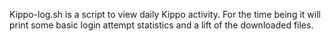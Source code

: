 Kippo-log.sh is a script to view daily Kippo activity.
For the time being it will print some basic login attempt statistics and a lift of the downloaded files.
